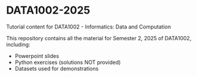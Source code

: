 # DATA1002-2025
Tutorial content for DATA1002 - Informatics: Data and Computation

This repository contains all the material for Semester 2, 2025 of DATA1002, including:
- Powerpoint slides
- Python exercises (solutions NOT provided)
- Datasets used for demonstrations
